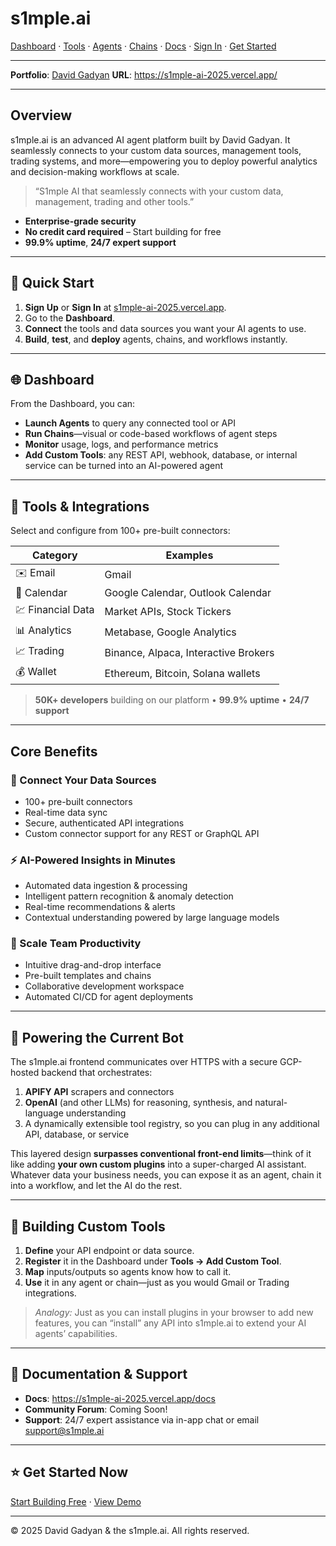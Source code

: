 # s1mple.ai

[Dashboard](#dashboard) · [Tools](#tools) · [Agents](#agents) · [Chains](#chains) · [Docs](#documentation) · [Sign In](https://s1mple-ai-2025.vercel.app/signin) · [Get Started](https://s1mple-ai-2025.vercel.app/signup)

---

**Portfolio**: [David Gadyan](https://davitgadyan.github.io/portfolio_app_upwork/)
**URL**: https://s1mple-ai-2025.vercel.app/

---

## Overview

s1mple.ai is an advanced AI agent platform built by David Gadyan. It seamlessly connects to your custom data sources, management tools, trading systems, and more—empowering you to deploy powerful analytics and decision-making workflows at scale.

> “S1mple AI that seamlessly connects with your custom data, management, trading and other tools.”

- **Enterprise-grade security**  
- **No credit card required** – Start building for free  
- **99.9% uptime**, **24/7 expert support**

---

## 🚀 Quick Start

1. **Sign Up** or **Sign In** at [s1mple-ai-2025.vercel.app](https://s1mple-ai-2025.vercel.app/).  
2. Go to the **Dashboard**.  
3. **Connect** the tools and data sources you want your AI agents to use.  
4. **Build**, **test**, and **deploy** agents, chains, and workflows instantly.

---

## 🌐 Dashboard

From the Dashboard, you can:

- **Launch Agents** to query any connected tool or API  
- **Run Chains**—visual or code-based workflows of agent steps  
- **Monitor** usage, logs, and performance metrics  
- **Add Custom Tools**: any REST API, webhook, database, or internal service can be turned into an AI-powered agent

---

## 🔧 Tools & Integrations

Select and configure from 100+ pre-built connectors:

| Category            | Examples                                      |
| ------------------- | --------------------------------------------- |
| ✉️ Email            | Gmail                                         |
| 📅 Calendar         | Google Calendar, Outlook Calendar             |
| 💹 Financial Data   | Market APIs, Stock Tickers                    |
| 📊 Analytics        | Metabase, Google Analytics                    |
| 📈 Trading          | Binance, Alpaca, Interactive Brokers          |
| 💰 Wallet           | Ethereum, Bitcoin, Solana wallets             |

> **50K+ developers** building on our platform • **99.9% uptime** • **24/7 support**

---

## Core Benefits

### 🔗 Connect Your Data Sources
- 100+ pre-built connectors  
- Real-time data sync  
- Secure, authenticated API integrations  
- Custom connector support for any REST or GraphQL API

### ⚡ AI-Powered Insights in Minutes
- Automated data ingestion & processing  
- Intelligent pattern recognition & anomaly detection  
- Real-time recommendations & alerts  
- Contextual understanding powered by large language models

### 🚀 Scale Team Productivity
- Intuitive drag-and-drop interface  
- Pre-built templates and chains  
- Collaborative development workspace  
- Automated CI/CD for agent deployments

---

## 🔗 Powering the Current Bot

The s1mple.ai frontend communicates over HTTPS with a secure GCP-hosted backend that orchestrates:

1. **APIFY API** scrapers and connectors  
2. **OpenAI** (and other LLMs) for reasoning, synthesis, and natural-language understanding  
3. A dynamically extensible tool registry, so you can plug in any additional API, database, or service

This layered design **surpasses conventional front-end limits**—think of it like adding **your own custom plugins** into a super-charged AI assistant. Whatever data your business needs, you can expose it as an agent, chain it into a workflow, and let the AI do the rest.

---

## 🧩 Building Custom Tools

1. **Define** your API endpoint or data source.  
2. **Register** it in the Dashboard under **Tools → Add Custom Tool**.  
3. **Map** inputs/outputs so agents know how to call it.  
4. **Use** it in any agent or chain—just as you would Gmail or Trading integrations.

> _Analogy:_ Just as you can install plugins in your browser to add new features, you can “install” any API into s1mple.ai to extend your AI agents’ capabilities.

---

## 📖 Documentation & Support

- **Docs**: https://s1mple-ai-2025.vercel.app/docs  
- **Community Forum**: Coming Soon!  
- **Support**: 24/7 expert assistance via in-app chat or email support@s1mple.ai  

---

## ⭐️ Get Started Now

[Start Building Free](https://s1mple-ai-2025.vercel.app/signup) · [View Demo](https://s1mple-ai-2025.vercel.app/demo)

---

© 2025 David Gadyan & the s1mple.ai. All rights reserved.  
